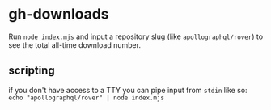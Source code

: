# gh-downloads

Run `node index.mjs` and input a repository slug (like `apollographql/rover`) to see the total all-time download number.

## scripting

if you don't have access to a TTY you can pipe input from `stdin` like so: `echo "apollographql/rover" | node index.mjs`
